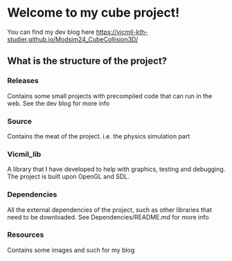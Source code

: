 # Welcome to my cube project!


You can find my dev blog here
https://vicmil-kth-studier.github.io/Modsim24_CubeCollision3D/


## What is the structure of the project?
### Releases
Contains some small projects with precompiled code that can run in the web. See the dev blog for more info

### Source
Contains the meat of the project. i.e. the physics simulation part

### Vicmil_lib
A library that I have developed to help with graphics, testing and debugging. The project is built upon OpenGL and SDL.

### Dependencies
All the external dependencies of the project, such as other libraries that need to be downloaded. See Dependencies/README.md for more info

### Resources
Contains some images and such for my blog

